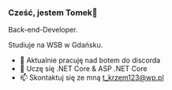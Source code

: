 <!--
### Hi there 👋
**7beat/7beat** is a ✨ _special_ ✨ repository because its `README.md` (this file) appears on your GitHub profile.

Here are some ideas to get you started:

- 🔭 I’m currently working on ...
- 🌱 I’m currently learning ...
- 👯 I’m looking to collaborate on ...
- 🤔 I’m looking for help with ...
- 💬 Ask me about ...
- 📫 How to reach me: ...
- 😄 Pronouns: ...
- ⚡ Fun fact: ...
-->

### Cześć, jestem Tomek👋
Back-end-Developer.

Studiuje na WSB w Gdańsku.

- 🔭 Aktualnie pracuję nad botem do discorda
- 🌱 Uczę się .NET Core & ASP .NET Core
- 📫 Skontaktuj się ze mną t_krzem123@wp.pl
